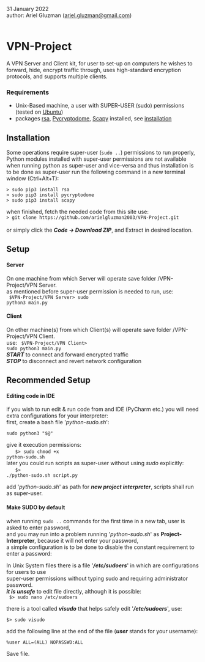 31 January 2022<br />
author: Ariel Gluzman (ariel.gluzman@gmail.com)<br /><br />
# VPN-Project
A VPN Server and Client kit, for user to set-up on computers he wishes to forward, hide, encrypt traffic through,
uses high-standard encryption protocols, and supports multiple clients.

### Requirements
* Unix-Based machine, a user with SUPER-USER (sudo) permissions (tested on [Ubuntu](https://ubuntu.com/download/desktop))
* packages [rsa](https://stuvel.eu/software/rsa/), [Pycryptodome](https://www.pycryptodome.org/en/latest/src/introduction.html), [Scapy](https://scapy.net/) installed, see [installation](#installation)


## Installation
Some operations require super-user (`sudo ..`) permissions to run properly,
Python modules installed with super-user permissions are not available when running python as super-user and vice-versa
and thus installation is to be done as super-user
run the following command in a new terminal window (Ctrl+Alt+T):</br>
```
> sudo pip3 install rsa
> sudo pip3 install pycryptodome
> sudo pip3 install scapy
```
when finished, fetch the needed code from this site use:</br>
`> git clone https://github.com/arielgluzman2003/VPN-Project.git`</br></br>
or simply click the **_Code -> Download ZIP_**, and Extract in desired location.
## Setup
#### Server
On one machine from which Server will operate save folder /VPN-Project/VPN Server.</br>
as mentioned before super-user permission is needed to run, use:</br>
<code> $VPN-Project/VPN Server> sudo python3 main.py </code>
#### Client
On other machine(s) from which Client(s) will operate save folder /VPN-Project/VPN Client.</br>
use: 
<code> $VPN-Project/VPN Client> sudo python3 main.py </code></br>
**_START_** to connect and forward encrypted traffic</br>
_**STOP**_ to disconnect and revert network configuration</br>

## Recommended Setup
#### Editing code in IDE
if you wish to run edit & run code from and IDE (PyCharm etc.) you will need extra configurations for your interpreter:</br>
first, create a bash file '_python-sudo.sh_':
  ```
  sudo python3 "$@"
  ```
give it execution permissions: </br>&nbsp;&nbsp;&nbsp;
<code> $> sudo chmod +x python-sudo.sh </code></br>
later you could run scripts as super-user without using _sudo_ explicitly: </br>&nbsp;&nbsp;&nbsp;
<code> $> ./python-sudo.sh script.py </code></br>

add '_python-sudo.sh_' as path for **_new project interpreter_**, scripts shall run as super-user.
#### Make SUDO by default
when running `sudo ..` commands for the first time in a new tab, user is asked to enter password,</br>
and you may run into a problem running '_python-sudo.sh_' as **Project-Interpreter**, because it will not enter your password,</br> a simple configuration is to be done to disable the constant requirement to enter a password:

In Unix System files there is a file '_**/etc/sudoers**_' in which are configurations for users to use </br>
super-user permissions without typing sudo and requiring administrator password.</br>
_**it is unsafe**_ to edit file directly, although it is possible: </br>
<code> $> sudo nano /etc/sudoers </code> </br>

there is a tool called _**visudo**_ that helps safely edit '_**/etc/sudoers**_', use:</br>
<code> $> sudo visudo </code> </br>

add the following line at the end of the file (**_user_** stands for your username):</br>
<code> %user ALL=(ALL) NOPASSWD:ALL </code> </br>

Save file.
